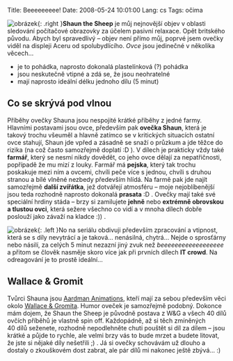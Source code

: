 Title: Beeeeeeeee!
Date: 2008-05-24 10:01:00
Lang: cs
Tags: očima

![obrázek]({static}/images/60.jpg){: .right }**Shaun the Sheep** je můj nejnovější objev v oblasti sledování počítačové obrazovky za účelem pasivní relaxace. Opět britského původu. Abych byl spravedlivý – objev není přímo můj, poprvé jsem ovečky viděl na displeji Aceru od spolubydlícího. *Ovce* jsou jedinečné v několika
věcech…

-   je to pohádka, naprosto dokonalá plastelínková (?) pohádka
-   jsou neskutečně vtipné a zdá se, že jsou neohratelné
-   mají naprosto ideální délku jednoho dílu (5 minut)

## Co se skrývá pod vlnou

Příběhy ovečky Shauna jsou nespojité krátké příběhy z jedné farmy. Hlavními postavami jsou ovce, především pak **ovečka Shaun**, která je takový trochu všeuměl a hlavně zatímco se v kritických situacích ostatní ovce stahují, Shaun jde vpřed a zásadně se snaží o průzkum a jde těžce do rizika (na což často samozřejmě doplatí :D ). V dílech je prakticky vždy také **farmář**, který se nesmí nikdy dovědět, co jeho ovce dělají za nepatřičnosti, popřípadě že mu mizí z louky. Farmář má **pejska**, který tak trochu poskakuje mezi ním a ovcemi, chvíli peče více s jednou, chvíli s druhou stranou a bílé vlněné nezbedy především hlídá. Na farmě pak jde najít samozřejmě **další zvířátka**, jež dotvářejí atmosféru – moje nejoblíbenější jsou teda rozhodně naprosto dokonalá **prasata** :D . Ovečky mají také své speciální hrdiny stáda – brzy si zamilujete **jehně** nebo **extrémně obrovskou a tlustou ovci**, která sežere všechno co vidí a v mnoha dílech dobře poslouží jako závaží na kladce :)) .

![obrázek]({static}/images/61.jpg){: .left }No na seriálu obdivuji především zpracování a vtipnost, která se s díly nevytrácí a je taková… nenásilná, chytrá… Nejde o sprosťárny nebo násilí, za celých 5 minut nezazní jiný zvuk než *beeeeeeeeeeee­eeeeee* a přitom se člověk nasměje skoro více jak při prvních dílech **IT crowd**. Na odreagování je to prostě ideální…

## Wallace & Gromit

Tvůrci Shauna jsou [Aardman Animations](http://en.wikipedia.org/wiki/Aardman_Animations), kteří mají za sebou především věci okolo [Wallace & Gromita](http://en.wikipedia.org/wiki/Wallace_and_Gromit). Humor oveček je samozřejmě podobný. Dokonce mám dojem, že Shaun the Sheep je původně postava z W&G a všech 40 dílů ovčích příběhů je vlastně spin off. Každopádně, až si těch zmíněných 40 dílů seženete, rozhodně nepodlehněte chuti pouštět si díl za dílem – jsou krátké a půjde to rychle, ale velmi brzy vás to bude mrzet a budete litovat, že jste si nějaké díly nešetřili ;) . Já si ovečky schovávám už dlouho a dostaly o zkouškovém dost zabrat, ale pár dílů mi nakonec ještě zbývá… :)
